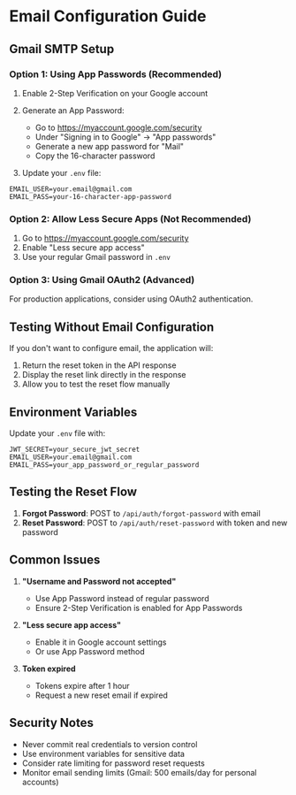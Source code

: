 # Email Configuration Guide

## Gmail SMTP Setup

### Option 1: Using App Passwords (Recommended)
1. Enable 2-Step Verification on your Google account
2. Generate an App Password:
   - Go to https://myaccount.google.com/security
   - Under "Signing in to Google" → "App passwords"
   - Generate a new app password for "Mail"
   - Copy the 16-character password

3. Update your `.env` file:
```
EMAIL_USER=your.email@gmail.com
EMAIL_PASS=your-16-character-app-password
```

### Option 2: Allow Less Secure Apps (Not Recommended)
1. Go to https://myaccount.google.com/security
2. Enable "Less secure app access"
3. Use your regular Gmail password in `.env`

### Option 3: Using Gmail OAuth2 (Advanced)
For production applications, consider using OAuth2 authentication.

## Testing Without Email Configuration

If you don't want to configure email, the application will:
1. Return the reset token in the API response
2. Display the reset link directly in the response
3. Allow you to test the reset flow manually

## Environment Variables

Update your `.env` file with:
```
JWT_SECRET=your_secure_jwt_secret
EMAIL_USER=your.email@gmail.com
EMAIL_PASS=your_app_password_or_regular_password
```

## Testing the Reset Flow

1. **Forgot Password**: POST to `/api/auth/forgot-password` with email
2. **Reset Password**: POST to `/api/auth/reset-password` with token and new password

## Common Issues

1. **"Username and Password not accepted"**
   - Use App Password instead of regular password
   - Ensure 2-Step Verification is enabled for App Passwords

2. **"Less secure app access"**
   - Enable it in Google account settings
   - Or use App Password method

3. **Token expired**
   - Tokens expire after 1 hour
   - Request a new reset email if expired

## Security Notes

- Never commit real credentials to version control
- Use environment variables for sensitive data
- Consider rate limiting for password reset requests
- Monitor email sending limits (Gmail: 500 emails/day for personal accounts)
